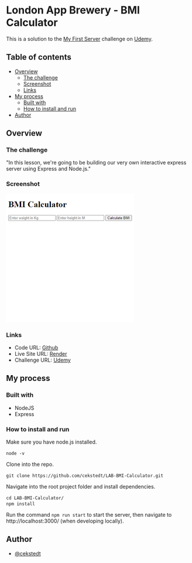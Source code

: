# London App Brewery - BMI Calculator

This is a solution to the [My First Server](https://www.udemy.com/course/the-complete-web-development-bootcamp/learn/lecture/12384620) challenge on [Udemy](https://www.udemy.com/course/the-complete-web-development-bootcamp/).

## Table of contents

- [Overview](#overview)
  - [The challenge](#the-challenge)
  - [Screenshot](#screenshot)
  - [Links](#links)
- [My process](#my-process)
  - [Built with](#built-with)
  - [How to install and run](#how-to-install-and-run)
- [Author](#author)

## Overview

### The challenge

"In this lesson, we're going to be building our very own interactive express server using Express and Node.js."

### Screenshot

![Screenshot](./thumbnail.png)

### Links

- Code URL: [Github](https://github.com/cekstedt/LAB-BMI-Calculator)
- Live Site URL: [Render](https://bmi-calculator-d96q.onrender.com)
- Challenge URL: [Udemy](https://www.udemy.com/course/the-complete-web-development-bootcamp/learn/lecture/12384620)

## My process

### Built with

- NodeJS
- Express

### How to install and run

Make sure you have node.js installed.
```
node -v
```

Clone into the repo.
```
git clone https://github.com/cekstedt/LAB-BMI-Calculator.git
```

Navigate into the root project folder and install dependencies.
```
cd LAB-BMI-Calculator/
npm install
```

Run the command `npm run start` to start the server, then navigate to http://localhost:3000/ (when developing locally).


## Author

- [@cekstedt](https://github.com/cekstedt)